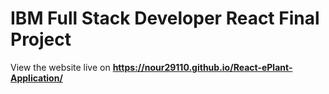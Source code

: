 # IBM Full Stack Developer React Final Project
View the website live on **https://nour29110.github.io/React-ePlant-Application/**
